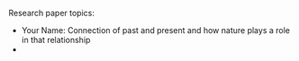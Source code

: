 Research paper topics:
- Your Name: Connection of past and present and how nature plays a role in that relationship
- 
